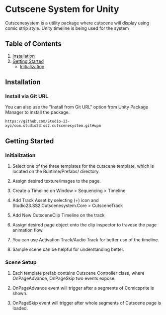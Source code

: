 # Cutscene System for Unity

Cutscenesystem is a utility package where cutscene will display using comic strip style. Unity timeline is being used for the system

## Table of Contents

1. [Installation](#installation)
2. [Getting Started](#getting-started)
   - [Initialization](#initialization)


## Installation


### Install via Git URL
You can also use the "Install from Git URL" option from Unity Package Manager to install the package.
```
https://github.com/Studio-23-xyz/com.studio23.ss2.cutscenesystem.git#upm
```

## Getting Started

### Initialization

1. Select one of the three templates for the cutscene template, which is located on the Runtime/Prefabs/ directory.

2. Assign desired texture/images to the page.

3. Create a Timeline on Window > Sequencing > Timeline

4. Add Track Asset by selecting (+) icon and Studio23.SS2.Cutscenesystem.Core > CutsceneTrack

5. Add New CutsceneClip Timeline on the track

6. Assign desired page object onto the clip inspector to travese the page animation flow.

7. You can use Activation Track/Audio Track for better use of the timeline.

8. Sample scene can be helpful for understanding better. 

### Scene Setup

1. Each template prefab contains Cutscene Controller class, where OnPageAdvance, OnPageSkip two events expose.

2. OnPageAdvance event will trigger after a segments of Comicsprite is shown.

3. OnPageSkip event will trigger after whole segments of Cutscene page is loaded.




